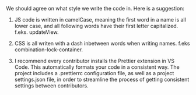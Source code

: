 We should agree on what style we write the code in. Here is a suggestion:

1.  JS code is written in camelCase, meaning the first word in a name is all lower case,
    and all following words have their first letter capitalized.
    f.eks. updateView.

2.  CSS is all writen with a dash inbetween words when writing names.
    f.eks combination-lock-container.

3.  I recommend every contributor installs the Prettier extension in VS Code.
    This automatically formats your code in a consistent way.
    The project includes a .prettierrc configuration file, as well as a project settings.json file,
    in order to streamline the process of getting consistent settings between contributors.
